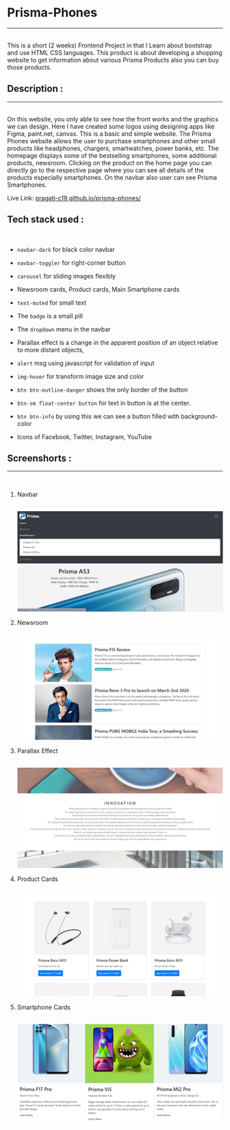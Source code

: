 # Prisma-Phones
<hr>
<br>
This is a short (2 weeks) Frontend Project in that I Learn about bootstrap and use HTML CSS languages. This product is about developing a shopping website to get information about various Prisma Products also you can buy those products.

## Description :
<hr>
<br>
On this website, you only able to see how the front works and the graphics we can design. Here I have created some logos using designing apps like Figma, paint.net, canvas. This is a basic and simple website. The Prisma Phones website allows the user to purchase smartphones and other small products like headphones, chargers, smartwatches, power banks, etc. The homepage displays some of the bestselling smartphones, some additional products, newsroom. Clicking on the product on the home page you can directly go to the respective page where you can see all details of the products especially smartphones. On the navbar also user can see Prisma Smartphones. 

Live Link:  [pragati-c19.github.io/prisma-phones/](http://pragati-c19.github.io/prisma-phones/) 


## Tech stack used :
<br>

* `navbar-dark` for black color navbar 

* `navbar-toggler` for right-corner button

* `carousel` for sliding images flexibly 

* Newsroom cards, Product cards, Main Smartphone cards

* `text-muted` for small text

* The `badge` is a small pill 

* The `dropdown` menu in the navbar

* Parallax effect is a change in the apparent position of an object relative to more distant objects,

* `alert` msg using javascript for validation of input 

* `img-hover` for transform image size and color

* `btn btn-outline-danger` shows the only border of the button 

* `btn-sm float-center button` for text in button is at the center.

* `btn btn-info` by using this we can see a button filled with background-color

* Icons of Facebook, Twitter, Instagram, YouTube 

## Screenshorts :
<hr>
<br>

<ol> 
<li> Navbar </li>
<br>

![Navbar](https://github.com/Pragati-C19/Prisma-Phones/blob/master/screenshorts/navbar.jpg?raw=true)

<li> Newsroom </li>
<br>

![Newsroom](https://github.com/Pragati-C19/Prisma-Phones/blob/master/screenshorts/newsroom.jpg?raw=true)

<li> Parallax Effect </li>
<br>

![Parallax](https://github.com/Pragati-C19/Prisma-Phones/blob/master/screenshorts/parallax.jpg?raw=true)

<li> Product Cards </li>
<br>

![Product Cards](https://github.com/Pragati-C19/Prisma-Phones/blob/master/screenshorts/product_cards.jpg?raw=true)

<li> Smartphone Cards </li>
<br>

![Smartphone Cards](https://github.com/Pragati-C19/Prisma-Phones/blob/master/screenshorts/smartphone_cards.jpg?raw=true)

</ol>